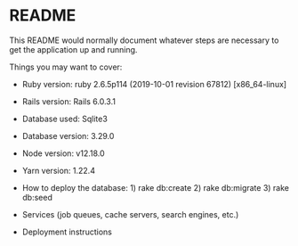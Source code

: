 # README

This README would normally document whatever steps are necessary to get the
application up and running.

Things you may want to cover:

* Ruby version:
        ruby 2.6.5p114 (2019-10-01 revision 67812) [x86_64-linux]

* Rails version:
        Rails 6.0.3.1

* Database used:
        Sqlite3

* Database version:
        3.29.0

* Node version:
        v12.18.0

* Yarn version:
        1.22.4

* How to deploy the database:
        1) rake db:create
        2) rake db:migrate
        3) rake db:seed

* Services (job queues, cache servers, search engines, etc.)

* Deployment instructions
